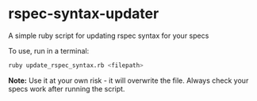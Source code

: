 # rspec-syntax-updater
A simple ruby script for updating rspec syntax for your specs

To use, run in a terminal:

```bash
ruby update_rspec_syntax.rb <filepath>
```

**Note:** Use it at your own risk - it will overwrite the file. Always check your specs work after running the script.
